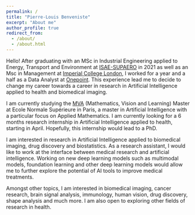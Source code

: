 ```yaml
---
permalink: /
title: "Pierre-Louis Benveniste"
excerpt: "About me"
author_profile: true
redirect_from: 
  - /about/
  - /about.html
---
```


Hello!
After graduating with an MSc in Industrial Engineering applied to Energy, Transport and Environment at [ISAE-SUPAERO](https://www.isae-supaero.fr/fr/) in 2021 as well as an Msc in Management at [Imperial College London](https://www.imperial.ac.uk/), I worked for a year and a half as a Data Analyst at [Onepoint](https://www.groupeonepoint.com/fr/). This experience lead me to decide to change my career towards a career in research in Artificial Intelligence applied to health and biomedical imaging. 

I am currently studying the [MVA](https://www.master-mva.com/) (Mathematics, Vision and Learning) Master at Ecole Normale Supérieure in Paris, a master in Artificial Intelligence with a particular focus on Applied Mathematics. I am currently looking for a 6 months research internship in Artificial Intelligence applied to health, starting in April. Hopefully, this internship would lead to a PhD. 

I am interested in research in Artificial Intelligence applied to biomedical imaging, drug discovery and biostatistics. As a research assistant, I would like to work at the interface between medical research and artificial intelligence. Working on new deep learning models such as multimodal models, foundation learning and other deep learning models would allow me to further explore the potential of AI tools to improve medical treatments. 

Amongst other topics, I am interested in biomedical imaging, cancer research, brain signal analysis, immunology, human vision, drug discovery, shape analysis and much more. I am also open to exploring other fields of research in health. 
